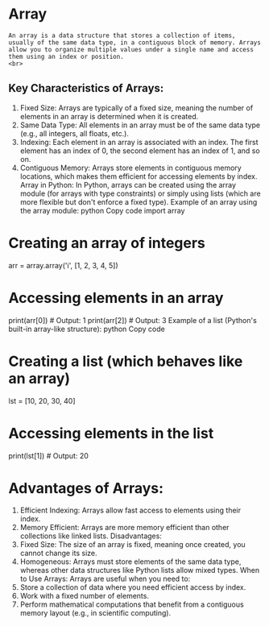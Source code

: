 # Array
    An array is a data structure that stores a collection of items, usually of the same data type, in a contiguous block of memory. Arrays allow you to organize multiple values under a single name and access them using an index or position.
    <br>    
## Key Characteristics of Arrays:
1.	Fixed Size: Arrays are typically of a fixed size, meaning the number of elements in an array is determined when it is created.
2.	Same Data Type: All elements in an array must be of the same data type (e.g., all integers, all floats, etc.).
3.	Indexing: Each element in an array is associated with an index. The first element has an index of 0, the second element has an index of 1, and so on.
4.	Contiguous Memory: Arrays store elements in contiguous memory locations, which makes them efficient for accessing elements by index.
Array in Python:
In Python, arrays can be created using the array module (for arrays with type constraints) or simply using lists (which are more flexible but don't enforce a fixed type).
Example of an array using the array module:
python
Copy code
import array

# Creating an array of integers
arr = array.array('i', [1, 2, 3, 4, 5])

# Accessing elements in an array
print(arr[0])  # Output: 1
print(arr[2])  # Output: 3
Example of a list (Python's built-in array-like structure):
python
Copy code
# Creating a list (which behaves like an array)
lst = [10, 20, 30, 40]

# Accessing elements in the list
print(lst[1])  # Output: 20


# Advantages of Arrays:
1. Efficient Indexing: Arrays allow fast access to elements using their index.
2. Memory Efficient: Arrays are more memory efficient than other collections like linked lists.
Disadvantages:
1. Fixed Size: The size of an array is fixed, meaning once created, you cannot change its size.
2. Homogeneous: Arrays must store elements of the same data type, whereas other data structures like Python lists allow mixed types.
When to Use Arrays:
Arrays are useful when you need to:
1. Store a collection of data where you need efficient access by index.
2. Work with a fixed number of elements.
3. Perform mathematical computations that benefit from a contiguous memory layout (e.g., in scientific computing).
